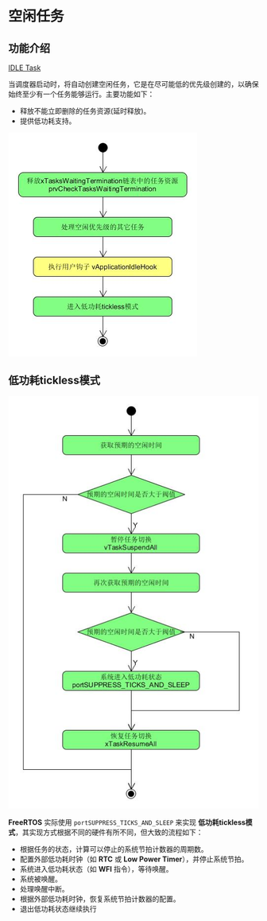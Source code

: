 # 空闲任务

## 功能介绍

[IDLE Task][1]

当调度器启动时，将自动创建空闲任务，它是在尽可能低的优先级创建的，以确保始终至少有一个任务能够运行。主要功能如下：
 - 释放不能立即删除的任务资源(延时释放)。
 - 提供低功耗支持。

![prvIdleTask][2]

## 低功耗tickless模式

 ![Low Power Support][3]

**FreeRTOS** 实际使用 `portSUPPRESS_TICKS_AND_SLEEP` 来实现 **低功耗tickless模式**，其实现方式根据不同的硬件有所不同，但大致的流程如下：

 - 根据任务的状态，计算可以停止的系统节拍计数器的周期数。
 - 配置外部低功耗时钟（如 **RTC** 或 **Low Power Timer**），并停止系统节拍。
 - 系统进入低功耗状态（如 **WFI** 指令），等待唤醒。
 - 系统被唤醒。
 - 处理唤醒中断。
 - 根据外部低功耗时钟，恢复系统节拍计数器的配置。
 - 退出低功耗状态继续执行

 [1]: https://www.freertos.org/RTOS-idle-task.html
 [2]: ./images/prvIdleTask.jpg
 [3]: ./images/low_power_support.jpg
